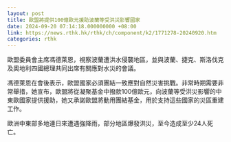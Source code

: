 ```yaml
---
layout: post
title: 歐盟將提供100億歐元援助波蘭等受洪災影響國家
date: 2024-09-20 07:14:18.000000000 +08:00
link: https://news.rthk.hk/rthk/ch/component/k2/1771278-20240920.htm
categories: rthk
---
```


歐盟委員會主席馮德萊恩，視察波蘭遭洪水侵襲地區，並與波蘭、捷克、斯洛伐克及奧地利四國總理共同出席有關應對水災的會議。

馮德萊恩在會後表示，歐盟國家必須團結一致應對自然災害挑戰。非常時期需要非常舉措，她宣布，歐盟將從凝聚基金中撥款100億歐元，向波蘭等受洪災影響的中東歐國家提供援助，她又承諾歐盟將動用團結基金，用於支持這些國家的災區重建工作。

歐洲中東部多地連日來遭遇強降雨，部分地區爆發洪災，至今造成至少24人死亡。
